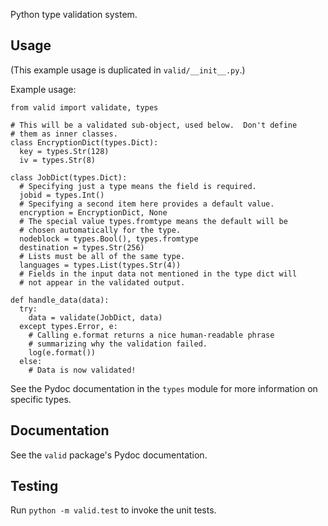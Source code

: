Python type validation system.

Usage
-----
(This example usage is duplicated in `valid/__init__.py`.)

Example usage:

    from valid import validate, types

    # This will be a validated sub-object, used below.  Don't define
    # them as inner classes.
    class EncryptionDict(types.Dict):
      key = types.Str(128)
      iv = types.Str(8)

    class JobDict(types.Dict):
      # Specifying just a type means the field is required.
      jobid = types.Int()
      # Specifying a second item here provides a default value.
      encryption = EncryptionDict, None
      # The special value types.fromtype means the default will be
      # chosen automatically for the type.
      nodeblock = types.Bool(), types.fromtype
      destination = types.Str(256)
      # Lists must be all of the same type.
      languages = types.List(types.Str(4))
      # Fields in the input data not mentioned in the type dict will
      # not appear in the validated output.

    def handle_data(data):
      try:
        data = validate(JobDict, data)
      except types.Error, e:
        # Calling e.format returns a nice human-readable phrase
        # summarizing why the validation failed.
        log(e.format())
      else:
        # Data is now validated!

See the Pydoc documentation in the `types` module for more information
on specific types.

Documentation
-------------
See the `valid` package's Pydoc documentation.

Testing
-------
Run `python -m valid.test` to invoke the unit tests.
